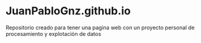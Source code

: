 # JuanPabloGnz.github.io
Repositorio creado para tener una pagina web con un proyecto personal de procesamiento y explotación de datos
